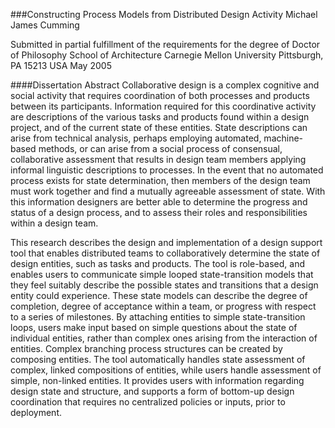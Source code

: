 ###Constructing Process Models from Distributed Design Activity
Michael James Cumming

Submitted in partial fulfillment of the requirements for the degree of Doctor of Philosophy
School of Architecture
Carnegie Mellon University
Pittsburgh, PA 15213 USA
May 2005

####Dissertation Abstract
Collaborative design is a complex cognitive and social activity
that requires coordination of both processes and products between its
participants. Information required for this coordinative activity are
descriptions of the various tasks and products found within a design project,
and of the current state of these entities. State descriptions can arise from
technical analysis, perhaps employing automated, machine-based methods, or can
arise from a social process of consensual, collaborative assessment that
results in design team members applying informal linguistic descriptions to
processes. In the event that no automated process exists for state
determination, then members of the design team must work together and find a
mutually agreeable assessment of state. With this information designers are
better able to determine the progress and status of a design process, and to
assess their roles and responsibilities within a design team.

This research describes the design and implementation of a design support tool
that enables distributed teams to collaboratively determine the state of
design entities, such as tasks and products. The tool is role-based, and
enables users to communicate simple looped state-transition models that they
feel suitably describe the possible states and transitions that a design
entity could experience. These state models can describe the degree of
completion, degree of acceptance within a team, or progress with respect to a
series of milestones. By attaching entities to simple state-transition loops,
users make input based on simple questions about the state of individual
entities, rather than complex ones arising from the interaction of entities.
Complex branching process structures can be created by composing entities. The
tool automatically handles state assessment of complex, linked compositions of
entities, while users handle assessment of simple, non-linked entities. It
provides users with information regarding design state and structure, and
supports a form of bottom-up design coordination that requires no centralized
policies or inputs, prior to deployment.
